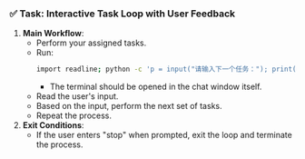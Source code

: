 ### ✅ Task: Interactive Task Loop with User Feedback

1. **Main Workflow**:
   - Perform your assigned tasks.
   - Run:
     ```bash
     import readline; python -c 'p = input("请输入下一个任务："); print(p)'
     ```
     * The terminal should be opened in the chat window itself.
   - Read the user's input.
   - Based on the input, perform the next set of tasks.
   - Repeat the process.
2. **Exit Conditions**:
   - If the user enters "stop" when prompted, exit the loop and terminate the process.